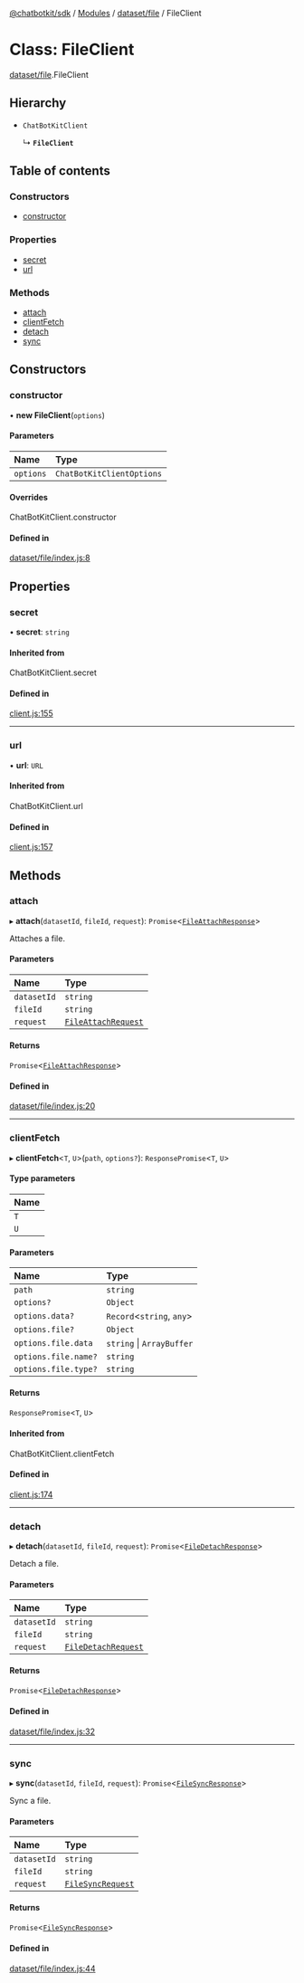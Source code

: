 [@chatbotkit/sdk](../README.md) / [Modules](../modules.md) / [dataset/file](../modules/dataset_file.md) / FileClient

# Class: FileClient

[dataset/file](../modules/dataset_file.md).FileClient

## Hierarchy

- `ChatBotKitClient`

  ↳ **`FileClient`**

## Table of contents

### Constructors

- [constructor](dataset_file.FileClient.md#constructor)

### Properties

- [secret](dataset_file.FileClient.md#secret)
- [url](dataset_file.FileClient.md#url)

### Methods

- [attach](dataset_file.FileClient.md#attach)
- [clientFetch](dataset_file.FileClient.md#clientfetch)
- [detach](dataset_file.FileClient.md#detach)
- [sync](dataset_file.FileClient.md#sync)

## Constructors

### constructor

• **new FileClient**(`options`)

#### Parameters

| Name | Type |
| :------ | :------ |
| `options` | `ChatBotKitClientOptions` |

#### Overrides

ChatBotKitClient.constructor

#### Defined in

[dataset/file/index.js:8](https://github.com/chatbotkit/node-sdk/blob/976a254/packages/sdk/src/dataset/file/index.js#L8)

## Properties

### secret

• **secret**: `string`

#### Inherited from

ChatBotKitClient.secret

#### Defined in

[client.js:155](https://github.com/chatbotkit/node-sdk/blob/976a254/packages/sdk/src/client.js#L155)

___

### url

• **url**: `URL`

#### Inherited from

ChatBotKitClient.url

#### Defined in

[client.js:157](https://github.com/chatbotkit/node-sdk/blob/976a254/packages/sdk/src/client.js#L157)

## Methods

### attach

▸ **attach**(`datasetId`, `fileId`, `request`): `Promise`<[`FileAttachResponse`](../modules/dataset_file_v1.md#fileattachresponse)\>

Attaches a file.

#### Parameters

| Name | Type |
| :------ | :------ |
| `datasetId` | `string` |
| `fileId` | `string` |
| `request` | [`FileAttachRequest`](../modules/dataset_file_v1.md#fileattachrequest) |

#### Returns

`Promise`<[`FileAttachResponse`](../modules/dataset_file_v1.md#fileattachresponse)\>

#### Defined in

[dataset/file/index.js:20](https://github.com/chatbotkit/node-sdk/blob/976a254/packages/sdk/src/dataset/file/index.js#L20)

___

### clientFetch

▸ **clientFetch**<`T`, `U`\>(`path`, `options?`): `ResponsePromise`<`T`, `U`\>

#### Type parameters

| Name |
| :------ |
| `T` |
| `U` |

#### Parameters

| Name | Type |
| :------ | :------ |
| `path` | `string` |
| `options?` | `Object` |
| `options.data?` | `Record`<`string`, `any`\> |
| `options.file?` | `Object` |
| `options.file.data` | `string` \| `ArrayBuffer` |
| `options.file.name?` | `string` |
| `options.file.type?` | `string` |

#### Returns

`ResponsePromise`<`T`, `U`\>

#### Inherited from

ChatBotKitClient.clientFetch

#### Defined in

[client.js:174](https://github.com/chatbotkit/node-sdk/blob/976a254/packages/sdk/src/client.js#L174)

___

### detach

▸ **detach**(`datasetId`, `fileId`, `request`): `Promise`<[`FileDetachResponse`](../modules/dataset_file_v1.md#filedetachresponse)\>

Detach a file.

#### Parameters

| Name | Type |
| :------ | :------ |
| `datasetId` | `string` |
| `fileId` | `string` |
| `request` | [`FileDetachRequest`](../modules/dataset_file_v1.md#filedetachrequest) |

#### Returns

`Promise`<[`FileDetachResponse`](../modules/dataset_file_v1.md#filedetachresponse)\>

#### Defined in

[dataset/file/index.js:32](https://github.com/chatbotkit/node-sdk/blob/976a254/packages/sdk/src/dataset/file/index.js#L32)

___

### sync

▸ **sync**(`datasetId`, `fileId`, `request`): `Promise`<[`FileSyncResponse`](../modules/dataset_file_v1.md#filesyncresponse)\>

Sync a file.

#### Parameters

| Name | Type |
| :------ | :------ |
| `datasetId` | `string` |
| `fileId` | `string` |
| `request` | [`FileSyncRequest`](../modules/dataset_file_v1.md#filesyncrequest) |

#### Returns

`Promise`<[`FileSyncResponse`](../modules/dataset_file_v1.md#filesyncresponse)\>

#### Defined in

[dataset/file/index.js:44](https://github.com/chatbotkit/node-sdk/blob/976a254/packages/sdk/src/dataset/file/index.js#L44)
